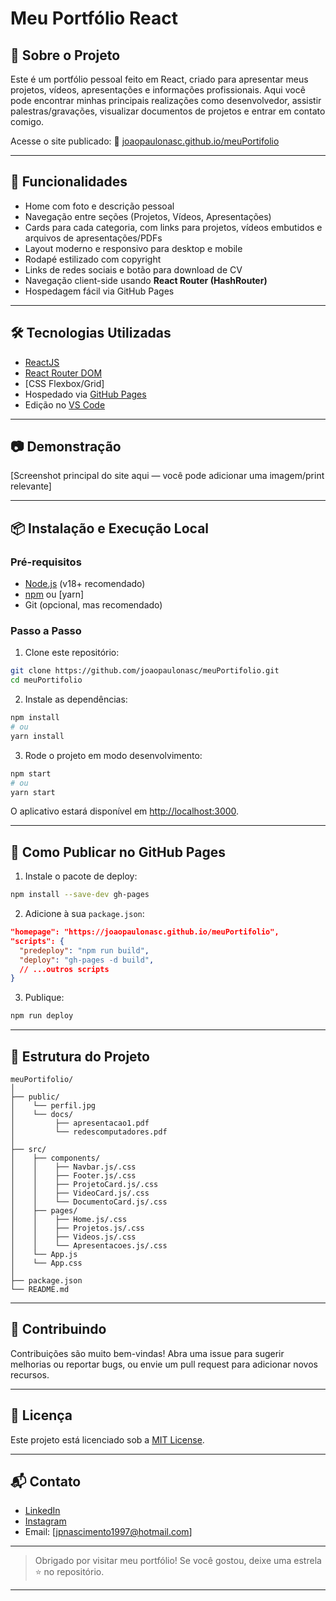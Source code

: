 # Meu Portfólio React

## 🚀 Sobre o Projeto

Este é um portfólio pessoal feito em React, criado para apresentar meus projetos, vídeos, apresentações e informações profissionais.
Aqui você pode encontrar minhas principais realizações como desenvolvedor, assistir palestras/gravações, visualizar documentos de projetos e entrar em contato comigo.

Acesse o site publicado:
🔗 [joaopaulonasc.github.io/meuPortifolio](https://joaopaulonasc.github.io/meuPortifolio/)

***

## 🌟 Funcionalidades

- Home com foto e descrição pessoal
- Navegação entre seções (Projetos, Vídeos, Apresentações)
- Cards para cada categoria, com links para projetos, vídeos embutidos e arquivos de apresentações/PDFs
- Layout moderno e responsivo para desktop e mobile
- Rodapé estilizado com copyright
- Links de redes sociais e botão para download de CV
- Navegação client-side usando **React Router (HashRouter)**
- Hospedagem fácil via GitHub Pages

***

## 🛠 Tecnologias Utilizadas

- [ReactJS](https://react.dev/)
- [React Router DOM](https://reactrouter.com/)
- [CSS Flexbox/Grid]
- Hospedado via [GitHub Pages](https://pages.github.com/)
- Edição no [VS Code](https://code.visualstudio.com/)

***

## 📷 Demonstração

[Screenshot principal do site aqui — você pode adicionar uma imagem/print relevante]

***

## 📦 Instalação e Execução Local

### Pré-requisitos

- [Node.js](https://nodejs.org/) (v18+ recomendado)
- [npm](https://www.npmjs.com/) ou [yarn]
- Git (opcional, mas recomendado)


### Passo a Passo

1. Clone este repositório:

```bash
git clone https://github.com/joaopaulonasc/meuPortifolio.git
cd meuPortifolio
```

2. Instale as dependências:

```bash
npm install
# ou
yarn install
```

3. Rode o projeto em modo desenvolvimento:

```bash
npm start
# ou
yarn start
```

O aplicativo estará disponível em [http://localhost:3000](http://localhost:3000).

***

## 🚀 Como Publicar no GitHub Pages

1. Instale o pacote de deploy:

```bash
npm install --save-dev gh-pages
```

2. Adicione à sua `package.json`:

```json
"homepage": "https://joaopaulonasc.github.io/meuPortifolio",
"scripts": {
  "predeploy": "npm run build",
  "deploy": "gh-pages -d build",
  // ...outros scripts
}
```

3. Publique:

```bash
npm run deploy
```


***

## 📝 Estrutura do Projeto

```
meuPortifolio/
│
├── public/
│    └── perfil.jpg
│    └── docs/
│         ├── apresentacao1.pdf
│         └── redescomputadores.pdf
│
├── src/
│    ├── components/
│    │    ├── Navbar.js/.css
│    │    ├── Footer.js/.css
│    │    ├── ProjetoCard.js/.css
│    │    ├── VideoCard.js/.css
│    │    └── DocumentoCard.js/.css
│    ├── pages/
│    │    ├── Home.js/.css
│    │    ├── Projetos.js/.css
│    │    ├── Videos.js/.css
│    │    └── Apresentacoes.js/.css
│    └── App.js
│    └── App.css
│
├── package.json
└── README.md
```


***

## 🤝 Contribuindo

Contribuições são muito bem-vindas!
Abra uma issue para sugerir melhorias ou reportar bugs, ou envie um pull request para adicionar novos recursos.

***

## 📄 Licença

Este projeto está licenciado sob a [MIT License](LICENSE).

***

## 📬 Contato

- [LinkedIn](https://linkedin.com/in/joao-paulo-nascimento-sec)
- [Instagram](https://instagram.com/joaop_aulonasc)
- Email: [jpnascimento1997@hotmail.com]

***

> Obrigado por visitar meu portfólio! Se você gostou, deixe uma estrela ⭐ no repositório.

***
